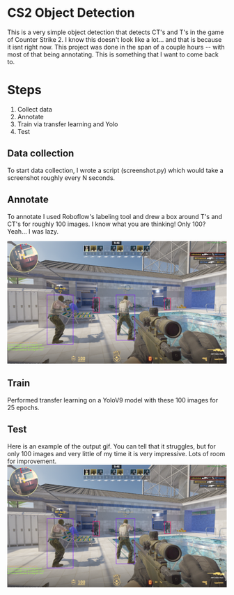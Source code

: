 # CS2 Object Detection
This is a very simple object detection that detects CT's and T's in the game of Counter Strike 2. I know this doesn't look like a lot... and that is because it isnt right now. 
This project was done in the span of a couple hours -- with most of that being annotating. This is something that I want to come back to.

# Steps
1. Collect data
2. Annotate
3. Train via transfer learning and Yolo
4. Test

## Data collection
To start data collection, I wrote a script (screenshot.py) which would take a screenshot roughly every N seconds.

## Annotate
To annotate I used Roboflow's labeling tool and drew a box around T's and CT's for roughly 100 images. I know what you are thinking! Only 100? Yeah... I was lazy.

![Example annotation](https://github.com/SamSkinner01/cs2-od/raw/master/image.png)

## Train
Performed transfer learning on a YoloV9 model with these 100 images for 25 epochs. 

## Test
Here is an example of the output gif. You can tell that it struggles, but for only 100 images and very little of my time it is very impressive. Lots of room for improvement.
![Output gif](https://github.com/SamSkinner01/cs2-od/raw/master/image.png)
